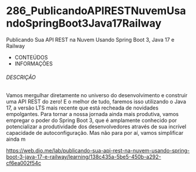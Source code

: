 # 286_PublicandoAPIRESTNuvemUsandoSpringBoot3Java17Railway


Publicando Sua API REST na Nuvem Usando Spring Boot 3, Java 17 e Railway



- CONTEÚDOS
- INFORMAÇÕES

###### DESCRIÇÃO

Vamos mergulhar diretamente no universo do desenvolvimento e construir uma API REST do zero! E o melhor de tudo, faremos isso utilizando o Java 17, a versão LTS mais recente que está recheada de novidades empolgantes. Para tornar a nossa jornada ainda mais produtiva, vamos empregar o poder do Spring Boot 3, que é amplamente conhecido por potencializar a produtividade dos desenvolvedores através de sua incrível capacidade de autoconfiguração. Mas não para por aí, vamos simplificar ainda m



https://web.dio.me/lab/publicando-sua-api-rest-na-nuvem-usando-spring-boot-3-java-17-e-railway/learning/138c435a-5be5-450b-a292-cf6ea002f54c



